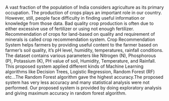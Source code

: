 A vast fraction of the population of India considers agriculture as its primary occupation. The
production of crops plays an important role in our country. However, still, people face difficulty
in finding useful information or knowledge from those data. Bad quality crop production is
often due to either excessive use of fertilizer or using not enough fertilizer. Recommendation
of crops for land-based on quality and requirement of minerals is called crop recommendation
system. Crop Recommendation System helps farmers by providing useful content to the farmer
based on farmer’s soil quality, it’s pH level, humidity, temperatures, rainfall conditions. The
dataset contains various parameters like Nitrogen (N), Phosphorous (P), Potassium (K), PH
value of soil, Humidity, Temperature, and Rainfall. This proposed system applied different
kinds of Machine Learning algorithms like Decision Trees, Logistic Regression, Random
Forest (RF) etc...The Random Forest algorithm gave the highest accuracy.The proposed system has very less
accuracy and many statistical analysis were not performed. Our proposed system is provided
by doing exploratory analysis and giving maximum accuracy in random forest algorithm.
